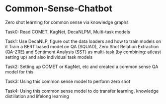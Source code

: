 # Common-Sense-Chatbot
Zero shot learning for common sense via knowledge graphs

Task0:
Read COMET, KagNet, DecaNLPM, Multi-task models

Task1:
Use DecaNLP, figure out the data loaders and how to train models on it
Train a BERT based model on QA (SQUAD), Zero Shot Relation Extraction (QA-ZRE) and Sentiment Analysis (SST) as multi-task (by combining: atleast setting up) and also individual task models

Task2:
Setting up COMET or KagNet, etc and created a common sense QA model for this

Task3:
Using this common sense model to perform zero shot

Task4:
Using this common sense model to do transfer learning, knowledge distillation and lifelong learning
